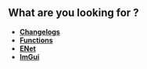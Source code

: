 ## What are you looking for ?
* **[Changelogs](Changelogs.md)**
* **[Functions](Functions.md)**
* **[ENet](ENet.md)**
* **[ImGui](ImGui.md)**
